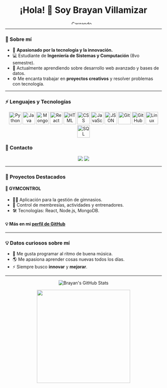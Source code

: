 <h1 align="center">¡Hola! 👋 Soy Brayan Villamizar</h1>


<p align="center">
  <img src="https://media4.giphy.com/media/v1.Y2lkPTc5MGI3NjExMTNnbnVmMXNhMWMzODlkMmwxZ283NTAyeTRjZTFuOW1hY2FxaHhkaCZlcD12MV9pbnRlcm5hbF9naWZfYnlfaWQmY3Q9Zw/PR957OU7L95HdIpfQM/giphy.webp" style="width: 80%; max-width: 80%; height: 10;" alt="Cargando...">
</p>


---

### 📌 Sobre mí

- 🚀 **Apasionado por la tecnología y la innovación.**
- 💻 Estudiante de **Ingeniería de Sistemas y Computación** (8vo semestre).
- 🌱 Actualmente aprendiendo sobre desarrollo web avanzado y bases de datos.
- ⚙️ Me encanta trabajar en **proyectos creativos** y resolver problemas con tecnología.

---

### ⚡ Lenguajes y Tecnologías

<p align="center">
  <a href="https://www.python.org/" target="_blank"><img src="https://cdn.jsdelivr.net/npm/simple-icons@v4/icons/python.svg" width="40px" alt="Python"/></a>
  <a href="https://www.java.com/" target="_blank"><img src="https://cdn.jsdelivr.net/npm/simple-icons@v4/icons/java.svg" width="40px" alt="Java"/></a>
  <a href="https://www.mongodb.com/" target="_blank"><img src="https://cdn.jsdelivr.net/npm/simple-icons@v4/icons/mongodb.svg" width="40px" alt="MongoDB"/></a>
  <a href="https://reactjs.org/" target="_blank"><img src="https://cdn.jsdelivr.net/npm/simple-icons@v4/icons/react.svg" width="40px" alt="React"/></a>
  <a href="https://developer.mozilla.org/en-US/docs/Web/HTML" target="_blank"><img src="https://cdn.jsdelivr.net/npm/simple-icons@v4/icons/html5.svg" width="40px" alt="HTML"/></a>
  <a href="https://developer.mozilla.org/en-US/docs/Web/CSS" target="_blank"><img src="https://cdn.jsdelivr.net/npm/simple-icons@v4/icons/css3.svg" width="40px" alt="CSS"/></a>
  <a href="https://www.javascript.com/" target="_blank"><img src="https://cdn.jsdelivr.net/npm/simple-icons@v4/icons/javascript.svg" width="40px" alt="JavaScript"/></a>
  <a href="https://www.json.org/json-en.html" target="_blank"><img src="https://cdn.jsdelivr.net/npm/simple-icons@v4/icons/json.svg" width="40px" alt="JSON"/></a>
  <a href="https://git-scm.com/" target="_blank"><img src="https://cdn.jsdelivr.net/npm/simple-icons@v4/icons/git.svg" width="40px" alt="Git"/></a>
  <a href="https://github.com/" target="_blank"><img src="https://cdn.jsdelivr.net/npm/simple-icons@v4/icons/github.svg" width="40px" alt="GitHub"/></a>
  <a href="https://www.linux.org/" target="_blank"><img src="https://cdn.jsdelivr.net/npm/simple-icons@v4/icons/linux.svg" width="40px" alt="Linux"/></a>
  <a href="https://www.mysql.com/" target="_blank"><img src="https://cdn.jsdelivr.net/npm/simple-icons@v4/icons/mysql.svg" width="40px" alt="SQL"/></a>
</p>


### 💼 Contacto

<p align="center">
  <a href="https://www.linkedin.com/in/brayan-martin-acevedo-villamizar-bb10a4241/" target="_blank"><img src="https://img.shields.io/badge/LinkedIn-0077B5?style=for-the-badge&logo=linkedin&logoColor=white"></a>
  <a href="mailto:brayanvillamizar14@gmail.com" target="_blank"><img src="https://img.shields.io/badge/Email-EA4335?style=for-the-badge&logo=gmail&logoColor=white"></a>
</p>

---

### 🎯 Proyectos Destacados

#### 🌟 **GYMCONTROL**

- 🚴‍♂️ Aplicación para la gestión de gimnasios.
- 📅 Control de membresías, actividades y entrenadores.
- 🛠️ Tecnologías: React, Node.js, MongoDB.

#### 💡 Más en mi [perfil de GitHub](https://github.com/BrayanVillamizar)

---

### 💡 Datos curiosos sobre mí

- 🎵 Me gusta programar al ritmo de buena música.
- 🌎 Me apasiona aprender cosas nuevas todos los días.
- ⚡ Siempre busco **innovar** y **mejorar**.

---

<p align="center">
  <img src="https://github-readme-stats.vercel.app/api?username=BrayanVillamizar&show_icons=true&theme=radical" alt="Brayan's GitHub Stats" />
</p>

<p align="center">
  <img src="https://media.giphy.com/media/xT9IgzoKnwFNmISR8I/giphy.gif" width="300px">
</p>
